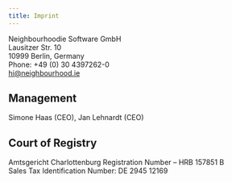 ```yaml
---
title: Imprint
---
```


Neighbourhoodie Software GmbH<br />
Lausitzer Str. 10<br />
10999 Berlin, Germany<br />
Phone: +49 (0) 30 4397262-0<br />
[hi@neighbourhood.ie](mailto:hi@neighbourhood.ie)

## Management

Simone Haas (CEO), Jan Lehnardt (CEO)

## Court of Registry

Amtsgericht Charlottenburg Registration Number – HRB 157851 B<br />
Sales Tax Identification Number: DE 2945 12169
